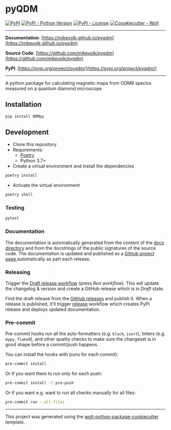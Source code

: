 # pyQDM

[![PyPI](https://img.shields.io/pypi/v/pyqdm?style=flat-square)](https://pypi.python.org/pypi/pyqdm/)
[![PyPI - Python Version](https://img.shields.io/pypi/pyversions/pyqdm?style=flat-square)](https://pypi.python.org/pypi/pyqdm/)
[![PyPI - License](https://img.shields.io/pypi/l/pyqdm?style=flat-square)](https://pypi.python.org/pypi/pyqdm/)
[![Coookiecutter - Wolt](https://img.shields.io/badge/cookiecutter-Wolt-00c2e8?style=flat-square&logo=cookiecutter&logoColor=D4AA00&link=https://github.com/woltapp/wolt-python-package-cookiecutter)](https://github.com/woltapp/wolt-python-package-cookiecutter)


---

**Documentation**: [https://mikevolk.github.io/pyqdm](https://mikevolk.github.io/pyqdm)

**Source Code**: [https://github.com/mikevolk/pyqdm](https://github.com/mikevolk/pyqdm)

**PyPI**: [https://pypi.org/project/pyqdm/](https://pypi.org/project/pyqdm/)

---

A python package for calculating magnetic maps from ODMR spectra measured on a quantum diamond microscope

## Installation

```sh
pip install QDMpy
```

## Development

* Clone this repository
* Requirements:
  * [Poetry](https://python-poetry.org/)
  * Python 3.7+
* Create a virtual environment and install the dependencies

```sh
poetry install
```

* Activate the virtual environment

```sh
poetry shell
```

### Testing

```sh
pytest
```

### Documentation

The documentation is automatically generated from the content of the [docs directory](./docs) and from the docstrings
 of the public signatures of the source code. The documentation is updated and published as a [Github project page
 ](https://pages.github.com/) automatically as part each release.

### Releasing

Trigger the [Draft release workflow](https://github.com/mikevolk/pyqdm/actions/workflows/draft_release.yml)
(press _Run workflow_). This will update the changelog & version and create a GitHub release which is in _Draft_ state.

Find the draft release from the
[GitHub releases](https://github.com/mikevolk/pyqdm/releases) and publish it. When
 a release is published, it'll trigger [release](https://github.com/mikevolk/pyqdm/blob/master/.github/workflows/release.yml) workflow which creates PyPI
 release and deploys updated documentation.

### Pre-commit

Pre-commit hooks run all the auto-formatters (e.g. `black`, `isort`), linters (e.g. `mypy`, `flake8`), and other quality
 checks to make sure the changeset is in good shape before a commit/push happens.

You can install the hooks with (runs for each commit):

```sh
pre-commit install
```

Or if you want them to run only for each push:

```sh
pre-commit install -t pre-push
```

Or if you want e.g. want to run all checks manually for all files:

```sh
pre-commit run --all-files
```

---

This project was generated using the [wolt-python-package-cookiecutter](https://github.com/woltapp/wolt-python-package-cookiecutter) template.
